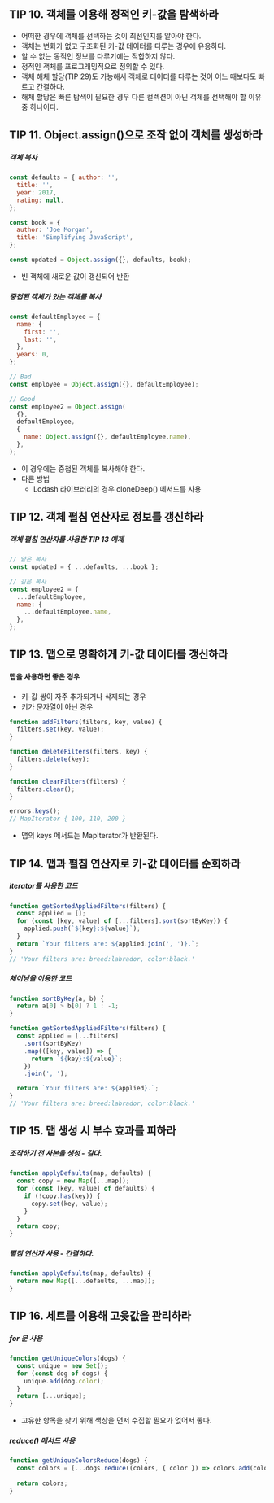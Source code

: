 ## TIP 10. 객체를 이용해 정적인 키-값을 탐색하라
- 어떠한 경우에 객체를 선택하는 것이 최선인지를 알아야 한다.
- 객체는 변화가 없고 구조화된 키-값 데이터를 다루는 경우에 유용하다.
- 알 수 없는 동적인 정보를 다루기에는 적합하지 않다.
- 정적인 객체를 프로그래밍적으로 정의할 수 있다.
- 객체 해체 할당(TIP 29)도 가능해서 객체로 데이터를 다루는 것이 어느 때보다도 빠르고 간결하다.
- 해체 할당은 빠른 탐색이 필요한 경우 다른 컬렉션이 아닌 객체를 선택해야 할 이유 중 하나이다.


## TIP 11. Object.assign()으로 조작 없이 객체를 생성하라
##### 객체 복사
```javascript
const defaults = { author: '',
  title: '',
  year: 2017,
  rating: null,
};

const book = {
  author: 'Joe Morgan',
  title: 'Simplifying JavaScript',
};

const updated = Object.assign({}, defaults, book);
```
- 빈 객체에 새로운 값이 갱신되어 반환

##### 중첩된 객체가 있는 객체를 복사
```javascript
const defaultEmployee = {
  name: {
    first: '',
    last: '',
  },
  years: 0,
};

// Bad
const employee = Object.assign({}, defaultEmployee);

// Good
const employee2 = Object.assign(
  {},
  defaultEmployee,
  {
    name: Object.assign({}, defaultEmployee.name),
  },
);
```
- 이 경우에는 중첩된 객체를 복사해야 한다.
- 다른 방법
  - Lodash 라이브러리의 경우 cloneDeep() 메서드를 사용


## TIP 12. 객체 펼침 연산자로 정보를 갱신하라
##### 객체 펼침 연산자를 사용한 TIP 13 예제
```javascript
// 얕은 복사
const updated = { ...defaults, ...book };

// 깊은 복사
const employee2 = {
  ...defaultEmployee,
  name: {
    ...defaultEmployee.name,
  },
};
```

## TIP 13. 맵으로 명확하게 키-값 데이터를 갱신하라
#### 맵을 사용하면 좋은 경우
- 키-값 쌍이 자주 추가되거나 삭제되는 경우
- 키가 문자열이 아닌 경우

```javascript
function addFilters(filters, key, value) {
  filters.set(key, value);
}

function deleteFilters(filters, key) {
  filters.delete(key);
}

function clearFilters(filters) {
  filters.clear();
}

errors.keys();
// MapIterator { 100, 110, 200 }
```
- 맵의 keys 메서드는 MapIterator가 반환된다. 

## TIP 14. 맵과 펼침 연산자로 키-값 데이터를 순회하라
##### iterator를 사용한 코드
```javascript
function getSortedAppliedFilters(filters) {
  const applied = [];
  for (const [key, value] of [...filters].sort(sortByKey)) {
    applied.push(`${key}:${value}`);
  }
  return `Your filters are: ${applied.join(', ')}.`;
}
// 'Your filters are: breed:labrador, color:black.'
```

##### 체이닝을 이용한 코드
```javascript
function sortByKey(a, b) {
  return a[0] > b[0] ? 1 : -1;
}

function getSortedAppliedFilters(filters) {
  const applied = [...filters]
    .sort(sortByKey)
    .map(([key, value]) => {
      return `${key}:${value}`;
    })
    .join(', ');

  return `Your filters are: ${applied}.`;
}
// 'Your filters are: breed:labrador, color:black.'
```

## TIP 15. 맵 생성 시 부수 효과를 피하라
##### 조작하기 전 사본을 생성 - 길다.
```javascript
function applyDefaults(map, defaults) {
  const copy = new Map([...map]);
  for (const [key, value] of defaults) {
    if (!copy.has(key)) {
      copy.set(key, value);
    }
  }
  return copy;
}
```
##### 펼침 연산자 사용 - 간결하다.
```javascript
function applyDefaults(map, defaults) {
  return new Map([...defaults, ...map]);
}
```

## TIP 16. 세트를 이용해 고윳값을 관리하라
##### for 문 사용
```javascript
function getUniqueColors(dogs) {
  const unique = new Set();
  for (const dog of dogs) {
    unique.add(dog.color);
  }
  return [...unique];
}
```
- 고유한 항목을 찾기 위해 색상을 먼저 수집할 필요가 없어서 좋다.

##### reduce() 메서드 사용
```javascript
function getUniqueColorsReduce(dogs) {
  const colors = [...dogs.reduce((colors, { color }) => colors.add(color), new Set())];
  
  return colors;
}
```

